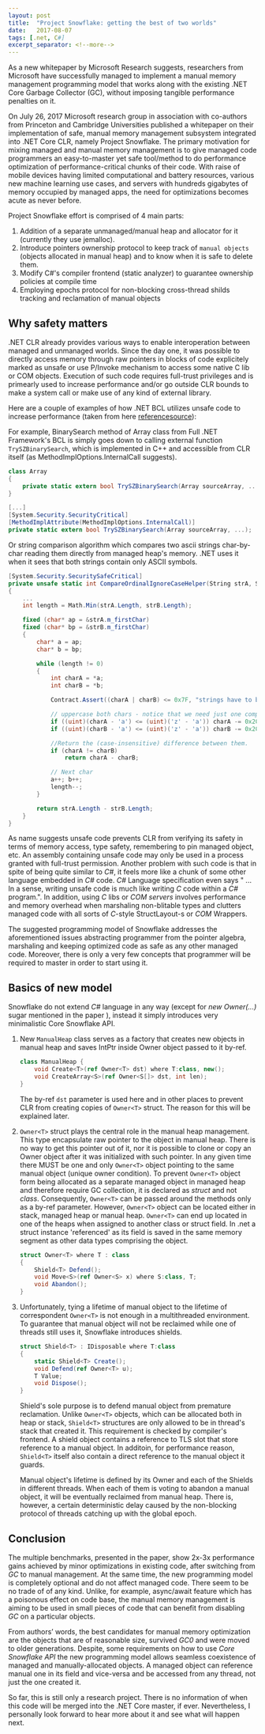 ```yaml
---
layout: post
title:  "Project Snowflake: getting the best of two worlds"
date:   2017-08-07
tags: [.net, C#]
excerpt_separator: <!--more-->
---
```

As a new whitepaper by Microsoft Research suggests, researchers from Microsoft have successfully managed to implement a manual memory management programming model that works along with the existing .NET Core Garbage Collector (GC), without imposing tangible performance penalties on it.
<!--more-->

On July 26, 2017 Microsoft research group in association with co-authors from Princeton and Cambridge Universities published a whitepaper on their implementation of safe, manual memory management subsystem integrated into .NET Core CLR, namely Project Snowflake. The primary motivation for mixing managed and manual memory management is to give managed code programmers an easy-to-master yet safe tool/method to do performance optimization of performance-critical chunks of their code. With raise of mobile devices having limited computational and battery resources, various new machine learning use cases, and servers with hundreds gigabytes of memory occupied by managed apps, the need for optimizations becomes acute as never before. 

Project Snowflake effort is comprised of 4 main parts:
1. Addition of a separate unmanaged/manual heap and allocator for it (currently they use jemalloc).
2. Introduce pointers ownership protocol to keep track of `manual objects` (objects allocated in manual heap) and to know when it is safe to delete them.
3. Modify C#'s compiler frontend (static analyzer) to guarantee ownership policies at compile time
4. Employing epochs protocol for non-blocking cross-thread shilds tracking and reclamation of manual objects

## Why safety matters
.NET CLR already provides various ways to enable interoperation between managed and unmanaged worlds. Since the day one, it was possible to directly access memory through raw pointers in blocks of code explicitely marked as unsafe or use P/Invoke mechanism to access some native C lib or COM objects. Execution of such code requires full-trust privileges and is primearly used to increase performance and/or go outside CLR bounds to make a system call or make use of any kind of external library.

Here are a couple of examples of how .NET BCL utilizes unsafe code to increase performance (taken from here [referencesource](https://referencesource.microsoft.com "referencesource")):

For example, BinarySearch method of Array class from Full .NET Framework's BCL is simply goes down to calling external function `TrySZBinarySearch`,
which is implemented in C++ and accessible from CLR itself (as MethodImplOptions.InternalCall suggests).

```csharp
class Array
{
    private static extern bool TrySZBinarySearch(Array sourceArray, ...);
}

[...]
[System.Security.SecurityCritical]   
[MethodImplAttribute(MethodImplOptions.InternalCall)]
private static extern bool TrySZBinarySearch(Array sourceArray, ...);
```

Or string comparison algorithm which compares two ascii strings char-by-char reading them directly from managed heap's memory. .NET uses it when it sees that both strings contain only ASCII symbols.

```csharp
[System.Security.SecuritySafeCritical] 
private unsafe static int CompareOrdinalIgnoreCaseHelper(String strA, String strB)
{
    ...
    int length = Math.Min(strA.Length, strB.Length);

    fixed (char* ap = &strA.m_firstChar) 
    fixed (char* bp = &strB.m_firstChar)
    {
        char* a = ap;
        char* b = bp;

        while (length != 0) 
        {
            int charA = *a;
            int charB = *b;

            Contract.Assert((charA | charB) <= 0x7F, "strings have to be ASCII");

            // uppercase both chars - notice that we need just one compare per char
            if ((uint)(charA - 'a') <= (uint)('z' - 'a')) charA -= 0x20;
            if ((uint)(charB - 'a') <= (uint)('z' - 'a')) charB -= 0x20;

            //Return the (case-insensitive) difference between them.
            if (charA != charB)
                return charA - charB;

            // Next char
            a++; b++;
            length--;
        }

        return strA.Length - strB.Length;
    }
}
```
		
As name suggests unsafe code prevents CLR from verifying its safety in terms of memory access, type safety, remembering to pin managed object,  etc. An assembly containing unsafe code may only be used in a process granted with full-trust permission. Another problem with such code is that in spite of being quite similar to *C#*, it feels more like a chunk of some other language embedded in *C#* code. *C#* Language specification even says " ... In a sense, writing unsafe code is much like writing *C* code within a *C#* program.". In addition, using *C* libs or *COM servers* involves performance and memory overhead when marshaling non-blitable types and clutters managed code with all sorts of *C*-style StructLayout-s or *COM* Wrappers.

The suggested programming model of Snowflake addresses the aforementioned issues abstracting programmer from the pointer algebra, marshaling and keeping optimized code as safe as any other managed code. Moreover, there is only a very few concepts that programmer will be required to master in order to start using it.

## Basics of new model

Snowflake do not extend *C#* language in any way (except for *new Owner<MyClass>(...)* sugar mentioned in the paper ), instead it simply introduces very minimalistic Core Snowflake API. 

1. New `ManualHeap` class serves as a factory that creates new objects in manual heap and saves IntPtr inside Owner<T> object passed to it by-ref.
    ```csharp
    class ManualHeap {
        void Create<T>(ref Owner<T> dst) where T:class, new();
        void CreateArray<S>(ref Owner<S[]> dst, int len);
    }
    ```

    The by-ref `dst` parameter is used here and in other places to prevent CLR from creating copies of `Owner<T>` struct. The reason for this will be explained later.



2. `Owner<T>` struct plays the central role in the manual heap management. This type encapsulate raw pointer to the object in manual heap. There is no way to get this pointer out of it, nor it is possible to clone or copy an Owner<T> object after it was initialized with such pointer. In any given time there MUST be one and only `Owner<T>` object pointing to the same manual object (unique owner condition). To prevent `Owner<T>` object form being allocated as a separate managed object in managed heap and therefore require GC collection, it is declared as *struct* and not *class*. Consequently,  `Owner<T>` can be passed around the methods only as a by-ref parameter. However, `Owner<T>` object can be located either in stack, managed heap or manual heap. `Owner<T>` can end up located in one of the heaps when assigned to another class or struct field. In .net a struct instance 'referenced' as its field is saved in the same memory segment as other data types comprising the object.

    ```csharp
    struct Owner<T> where T : class 
    {
        Shield<T> Defend();
        void Move<S>(ref Owner<S> x) where S:class, T;
        void Abandon();
    }
    ```



3. Unfortunately, tying a lifetime of manual object to the lifetime of correspondent `Owner<T>` is not enough in a multithreaded environment. To guarantee that manual object will not be reclaimed while one of threads still uses it, Snowflake introduces shields. 

    ```csharp
    struct Shield<T> : IDisposable where T:class 
    {
        static Shield<T> Create();
        void Defend(ref Owner<T> u);
        T Value;
        void Dispose();
    }
    ```

    Shield's sole purpose is to defend manual object from premature reclamation. Unlike `Owner<T>` objects, which can be allocated both in heap or stack, `Shield<T>` structures are only allowed to be in thread's stack that created it. This requirement is checked by compiler's frontend. A shield object contains a reference to TLS slot that store reference to a manual object. In additoin, for performance reason, `Shield<T>` itself also contain a direct reference to the manual object it guards.

    Manual object's lifetime is defined by its Owner and each of the Shields in different threads. When each of them is voting to abandon a manual object, it will be eventually reclaimed from manual heap. There is, however, a certain deterministic delay caused by the non-blocking protocol of threads catching up with the global epoch.

## Conclusion

The multiple benchmarks, presented in the paper, show 2x-3x performance gains achieved by minor optimizations in existing code, after switching from *GC* to manual management. At the same time, the new programming model is completely optional and do not affect managed code. There seem to be no trade of of any kind. Unlike, for example, async/await feature which has a poisonous effect on code base, the manual memory management is aiming to be used in small pieces of code that can benefit from disabling *GC* on a particular objects. 

From authors’ words, the best candidates for manual memory optimization are the objects that are of reasonable size, survived *GC0* and were moved to older generations. Despite, some requirements on how to use *Core Snowflake API* the new programming model allows seamless coexistence of managed and manually-allocated objects. A managed object can reference manual one in its field and vice-versa and be accessed from any thread, not just the one created it.

So far, this is still only a research project. There is no information of when this code will be merged into the .NET Core master, if ever. Nevertheless, I personally look forward to hear more about it and see what will happen next.